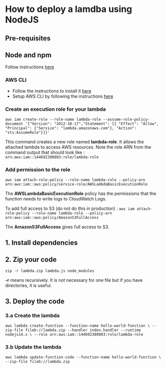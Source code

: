 # How to deploy a lamdba using NodeJS

## Pre-requisites

## Node and npm
Follow instructions [here](https://nodejs.org/en/download/)

### AWS CLI
- Follow the instructions to install it [here](https://docs.aws.amazon.com/cli/latest/userguide/getting-started-install.html#cliv2-linux-install)
- Setup AWS CLI by following the instructions [here](https://docs.aws.amazon.com/cli/latest/userguide/cli-configure-quickstart.html)

### Create an execution role for your lambda
`aws iam create-role --role-name lambda-role --assume-role-policy-document '{"Version": "2012-10-17","Statement": [{ "Effect": "Allow", "Principal": {"Service": "lambda.amazonaws.com"}, "Action": "sts:AssumeRole"}]}'`

This command creates a new role named **lambda-role**. It allows the attached lambda to access AWS resources.
Note the role ARN from the command output that should look like : `arn:aws:iam::144692380803:role/lambda-role`

### Add permission to the role
`aws iam attach-role-policy --role-name lambda-role --policy-arn arn:aws:iam::aws:policy/service-role/AWSLambdaBasicExecutionRole`

The **AWSLambdaBasicExecutionRole** policy has the permissions that the function needs to write logs to CloudWatch Logs.

To add full access to S3 (do not do this in production) : `aws iam attach-role-policy --role-name lambda-role --policy-arn arn:aws:iam::aws:policy/AmazonS3FullAccess`

The **AmazonS3FullAccess** gives full access to S3.

## 1. Install dependencies


## 2. Zip your code
`zip -r lambda.zip lambda.js node_modules`

**-r** means recursively. It is not necessary for one file but if you have directories, it is useful.

## 3. Deploy the code

### 3.a Create the lambda
`aws lambda create-function --function-name hello-world-function \
--zip-file fileb://lambda.zip --handler index.handler --runtime nodejs14.x \
--role arn:aws:iam::144692380803:role/lambda-role`

### 3.b Update the lambda
`aws lambda update-function-code --function-name hello-world-function \
--zip-file fileb://lambda.zip`